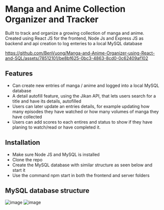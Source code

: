 # Manga and Anime Collection Organizer and Tracker
Built to track and organize a growing collection of manga and anime.
Created using React JS for the frontend, Node Js and Express JS as backend and api creation to log enteries to a local MySQL database

https://github.com/BenVuong/Manga-and-Anime-Organizer-using-React-and-SQL/assets/78512101/be8bf625-0bc3-4863-8cd0-0c62409af102

## Features
- Can create new entries of manga / anime and logged into a local MySQL database
- A detail autofill feature, using the Jikan API, that lets users search for a title and have its details, autofilled 
- Users can later update an entries details, for example updating how many episodes they have watched or how many volumes of manga they have collected
- Users can add scores to each entires and status to show if they have planing to watch/read or have completed it.


## Installation
* Make sure Node JS and MySQL is installed
* Clone the repo
* Create the MySQL database with similar structure as seen below and start it
* Use the command npm start in both the frontend and server folders


## MySQL database structure
![image](https://github.com/BenVuong/Manga-and-Anime-Organizer-using-React-and-SQL/assets/78512101/f65cdbc8-08de-4325-8fbe-24cc6d203ce5)
![image](https://github.com/BenVuong/Manga-and-Anime-Organizer-using-React-and-SQL/assets/78512101/c294cef9-3cf8-43cd-95dc-1af6d997c530)


